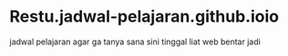 # Restu.jadwal-pelajaran.github.ioio
jadwal pelajaran agar ga tanya sana sini tinggal liat web bentar jadi

